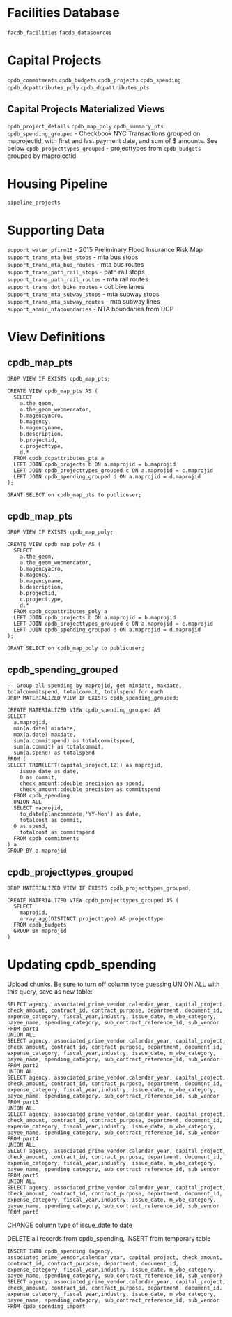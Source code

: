 # Facilities Database
`facdb_facilities`
`facdb_datasources`
# Capital Projects

`cpdb_commitments`
`cpdb_budgets`
`cpdb_projects`
`cpdb_spending`
`cpdb_dcpattributes_poly`
`cpdb_dcpattributes_pts`

## Capital Projects Materialized Views
`cpdb_project_details`
`cpdb_map_poly`
`cpdb_summary_pts`
`cpdb_spending_grouped` - Checkbook NYC Transactions grouped on maprojectid, with first and last payment date, and sum of $ amounts.  See below
`cpdb_projecttypes_grouped` - projecttypes from `cpdb_budgets` grouped by maprojectid

# Housing Pipeline
`pipeline_projects`

# Supporting Data
`support_water_pfirm15` - 2015 Preliminary Flood Insurance Risk Map
`support_trans_mta_bus_stops` - mta bus stops
`support_trans_mta_bus_routes` - mta bus routes
`support_trans_path_rail_stops` - path rail stops
`support_trans_path_rail_routes` - mta rail routes
`support_trans_dot_bike_routes` - dot bike lanes
`support_trans_mta_subway_stops` - mta subway stops
`support_trans_mta_subway_routes` - mta subway lines
`support_admin_ntaboundaries` - NTA boundaries from DCP

# View Definitions

## cpdb_map_pts
```
DROP VIEW IF EXISTS cpdb_map_pts;

CREATE VIEW cpdb_map_pts AS (
  SELECT
    a.the_geom,
    a.the_geom_webmercator,
    b.magencyacro,
    b.magency,
    b.magencyname,
    b.description,
    b.projectid,
    c.projecttype,
    d.*
  FROM cpdb_dcpattributes_pts a
  LEFT JOIN cpdb_projects b ON a.maprojid = b.maprojid
  LEFT JOIN cpdb_projecttypes_grouped c ON a.maprojid = c.maprojid
  LEFT JOIN cpdb_spending_grouped d ON a.maprojid = d.maprojid
);

GRANT SELECT on cpdb_map_pts to publicuser;
```

## cpdb_map_pts
```
DROP VIEW IF EXISTS cpdb_map_poly;

CREATE VIEW cpdb_map_poly AS (
  SELECT
    a.the_geom,
    a.the_geom_webmercator,
    b.magencyacro,
    b.magency,
    b.magencyname,
    b.description,
    b.projectid,
    c.projecttype,
    d.*
  FROM cpdb_dcpattributes_poly a
  LEFT JOIN cpdb_projects b ON a.maprojid = b.maprojid
  LEFT JOIN cpdb_projecttypes_grouped c ON a.maprojid = c.maprojid
  LEFT JOIN cpdb_spending_grouped d ON a.maprojid = d.maprojid
);

GRANT SELECT on cpdb_map_poly to publicuser;

```

## cpdb_spending_grouped
```
-- Group all spending by maprojid, get mindate, maxdate, totalcommitspend, totalcommit, totalspend for each
DROP MATERIALIZED VIEW IF EXISTS cpdb_spending_grouped;

CREATE MATERIALIZED VIEW cpdb_spending_grouped AS
SELECT  
  a.maprojid,
  min(a.date) mindate,
  max(a.date) maxdate,
  sum(a.commitspend) as totalcommitspend,
  sum(a.commit) as totalcommit,
  sum(a.spend) as totalspend
FROM (
SELECT TRIM(LEFT(capital_project,12)) as maprojid,
    issue_date as date,
    0 as commit,
    check_amount::double precision as spend,
    check_amount::double precision as commitspend
  FROM cpdb_spending
  UNION ALL
  SELECT maprojid,
    to_date(plancommdate,'YY-Mon') as date,
    totalcost as commit,
  0 as spend,
    totalcost as commitspend
  FROM cpdb_commitments
) a
GROUP BY a.maprojid
```

## cpdb_projecttypes_grouped
```
DROP MATERIALIZED VIEW IF EXISTS cpdb_projecttypes_grouped;

CREATE MATERIALIZED VIEW cpdb_projecttypes_grouped AS (
  SELECT
    maprojid,
    array_agg(DISTINCT projecttype) AS projecttype
  FROM cpdb_budgets
  GROUP BY maprojid
)

```

# Updating cpdb_spending
Upload chunks.  Be sure to turn off column type guessing
UNION ALL with this query, save as new table:
```
SELECT agency, associated_prime_vendor,calendar_year, capital_project, check_amount, contract_id, contract_purpose, department, document_id, expense_category, fiscal_year,industry, issue_date, m_wbe_category, payee_name, spending_category, sub_contract_reference_id, sub_vendor FROM part1
UNION ALL
SELECT agency, associated_prime_vendor,calendar_year, capital_project, check_amount, contract_id, contract_purpose, department, document_id, expense_category, fiscal_year,industry, issue_date, m_wbe_category, payee_name, spending_category, sub_contract_reference_id, sub_vendor FROM part2
UNION ALL
SELECT agency, associated_prime_vendor,calendar_year, capital_project, check_amount, contract_id, contract_purpose, department, document_id, expense_category, fiscal_year,industry, issue_date, m_wbe_category, payee_name, spending_category, sub_contract_reference_id, sub_vendor FROM part3
UNION ALL
SELECT agency, associated_prime_vendor,calendar_year, capital_project, check_amount, contract_id, contract_purpose, department, document_id, expense_category, fiscal_year,industry, issue_date, m_wbe_category, payee_name, spending_category, sub_contract_reference_id, sub_vendor FROM part4
UNION ALL
SELECT agency, associated_prime_vendor,calendar_year, capital_project, check_amount, contract_id, contract_purpose, department, document_id, expense_category, fiscal_year,industry, issue_date, m_wbe_category, payee_name, spending_category, sub_contract_reference_id, sub_vendor FROM part5
UNION ALL
SELECT agency, associated_prime_vendor,calendar_year, capital_project, check_amount, contract_id, contract_purpose, department, document_id, expense_category, fiscal_year,industry, issue_date, m_wbe_category, payee_name, spending_category, sub_contract_reference_id, sub_vendor FROM part6
```

CHANGE column type of issue_date to date

DELETE all records from cpdb_spending, INSERT from temporary table
```
INSERT INTO cpdb_spending (agency, associated_prime_vendor,calendar_year, capital_project, check_amount, contract_id, contract_purpose, department, document_id, expense_category, fiscal_year,industry, issue_date, m_wbe_category, payee_name, spending_category, sub_contract_reference_id, sub_vendor)
SELECT agency, associated_prime_vendor,calendar_year, capital_project, check_amount, contract_id, contract_purpose, department, document_id, expense_category, fiscal_year,industry, issue_date, m_wbe_category, payee_name, spending_category, sub_contract_reference_id, sub_vendor FROM cpdb_spending_import
```
